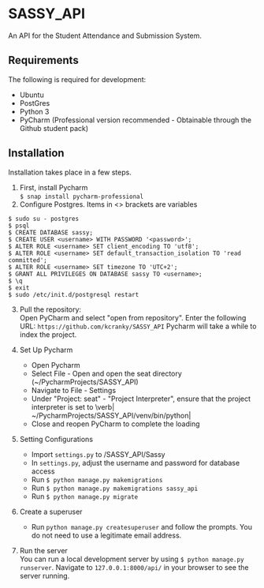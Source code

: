 # SASSY_API
An API for the Student Attendance and Submission System.

## Requirements
The following is required for development:  
  - Ubuntu
  - PostGres
  - Python 3
  - PyCharm (Professional version recommended - Obtainable through the Github student pack)
  
## Installation
Installation takes place in a few steps. 

1) First, install Pycharm   
```$ snap install pycharm-professional```  
2) Configure Postgres. Items in <> brackets are variables
```
$ sudo su - postgres  
$ psql
$ CREATE DATABASE sassy;
$ CREATE USER <username> WITH PASSWORD '<password>';
$ ALTER ROLE <username> SET client_encoding TO 'utf8';
$ ALTER ROLE <username> SET default_transaction_isolation TO 'read committed';
$ ALTER ROLE <username> SET timezone TO 'UTC+2';
$ GRANT ALL PRIVILEGES ON DATABASE sassy TO <username>;
$ \q
$ exit
$ sudo /etc/init.d/postgresql restart
```
3) Pull the repository:  
    Open PyCharm and select "open from repository". Enter the following URL: ```https://github.com/kcranky/SASSY_API```
    Pycharm will take a while to index the project.

4) Set Up Pycharm
    - Open Pycharm   
    - Select File - Open and open the seat directory (~/PycharmProjects/SASSY_API)
    - Navigate to File - Settings
    - Under "Project: seat" - "Project Interpreter", ensure that the project interpreter is set to \verb| ~/PycharmProjects/SASSY_API/venv/bin/python|
    - Close and reopen PyCharm to complete the loading
  
5) Setting Configurations
    - Import ```settings.py``` to /SASSY_API/Sassy
    - In ```settings.py```, adjust the username and password for database access
    - Run ```$ python manage.py makemigrations```
    - Run ```$ python manage.py makemigrations sassy_api```
    - Run ```$ python manage.py migrate```
    
6) Create a superuser
    - Run ```python manage.py createsuperuser``` and follow the prompts. You do not need to use a legitimate email address.
    
7) Run the server   
   You can run a local development server by using ```$ python manage.py runserver```. Navigate to ```127.0.0.1:8000/api/``` in your browser to see the server running.